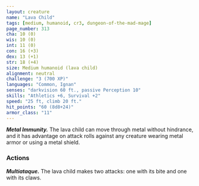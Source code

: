 ```yaml
---
layout: creature
name: "Lava Child"
tags: [medium, humanoid, cr3, dungeon-of-the-mad-mage]
page_number: 313
cha: 10 (0)
wis: 10 (0)
int: 11 (0)
con: 16 (+3)
dex: 13 (+1)
str: 18 (+4)
size: Medium humanoid (lava child)
alignment: neutral
challenge: "3 (700 XP)"
languages: "Common, Ignan"
senses: "darkvision 60 ft., passive Perception 10"
skills: "Athletics +6, Survival +2"
speed: "25 ft, climb 20 ft."
hit_points: "60 (8d8+24)"
armor_class: "11"
---
```


***Metal Immunity.*** The lava child can move through metal without hindrance, and it has advantage on attack rolls against any creature wearing metal armor or using a metal shield.

### Actions

***Multiataque.*** The lava child makes two attacks: one with its bite and one with its claws.